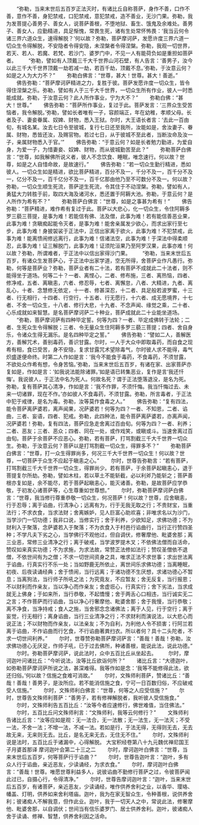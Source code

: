 <!-- { "loadSidebar": true } -->
　　“弥勒，当来末世后五百岁正法灭时，有诸比丘自称菩萨，身作不善，口作不善，意作不善，身犯禁戒，口犯禁戒，意犯禁戒，造不善业，无沙门果。弥勒，我为发菩提心善男子、善女人，说菩萨善根，不堕地狱、畜生、饿鬼及余难处。善男子、善女人，应勤精进，具足惭愧，常畏生死，诸有生处常怀怖畏：‘我当云何令诸三界六道众生，速得解脱？’何以故？弥勒，菩萨摩诃萨，发愿许度三界六道一切众生令得解脱，不安隐者令得安隐，未涅槃者令得涅槃。弥勒，我观一切世界，若天、若人、若魔、若梵、若沙门、婆罗门中，不见一人有能荷负如是重担如菩萨者。
　　“弥勒，譬如有人顶戴三千大千世界山河石壁，有人告言：‘善男子，汝今以此三千大千世界顶戴一劫若减一劫，若百千劫，顶戴不息。’弥勒，于汝意云何？如是之人为大力不？”
　　弥勒白佛言：“世尊，甚大！世尊。甚大！善逝。”
　　佛告弥勒：“菩萨摩诃萨精进之力，复胜于彼。菩萨发愿许度一切众生，皆令得住涅槃之乐。弥勒，譬如有人于三千大千世界，一切众生所有作业，彼人一时悉能成就。弥勒，于汝意云何？此人所作事业，宁为大不？”
　　弥勒白佛：“甚大！世尊。”
　　佛告弥勒：“菩萨所作事业，复过于此。菩萨发言：‘三界众生受苦恼者，我令解脱。’弥勒，譬如长者唯有一子，容颜端正，年在幼稚，孝顺父母。长者及子、妻妾眷属、奴婢、财物，悉入王狱。尔时，大王语长者言：‘去此一百由旬，有城名某。汝去七日令至彼城，复行七日还至我所，汝能如是，舍汝妻子、眷属、财物，悉皆还汝，及赐官物。若过七日，从于彼城不至此者，当断汝命及汝一子，亲属财物悉入于官。’”
　　佛告弥勒：“于意云何？如是长者勉力勤进，为爱自身，为爱一子，为惜妻妾、奴婢、财物，而从彼城勤苦至此？”
　　弥勒菩萨白佛言：“世尊，如我解佛所说义者，彼人不念饮食、睡眠，唯念速行。何以故？世尊，如是之人自惜命故，是故速行。”
　　佛告弥勒：“若一切众生勤行精进，悉如彼人。一切众生如是精进，欲比菩萨精进，百分不及一，千分不及一，百千分不及一，亿分不及一，百千亿分不及一，百千亿那由他乃至不可数分不及一。何以故？弥勒，一切众生顺生死流，菩萨逆生死流，令其住于不动涅槃。弥勒，譬如有人，勇猛大力转胜于前，取四大海及诸河水，悉还置于阿耨大池。弥勒，于意云何？是人所作为希有不？”
　　弥勒菩萨白佛言：“世尊，如是之事甚为希有！”
　　佛告弥勒：“菩萨精进，难作希有复过于此。菩萨以大悲心，化一切众生，令住阿耨多罗三藐三菩提，是事为难！若能信有佛、法及僧，此事为难！若有能信善恶业果，此事为难！贪瞋痴起能令灭者，是事为难！能舍亲属发少欲心，而求出家行至七步，此事为难！身披袈裟于正法中，正信出家离于欲火，此事为难！不犯禁戒，此事为难！能离愦闹修远离行，此事为难！信诸法空，此事为难！于深法中得柔顺忍，此事为难！证三解脱门，此事为难！证须陀洹果乃至阿罗汉果，此事亦难！何以故？弥勒，所谓难者，于正法中以信出家得沙门果。
　　“弥勒，当来末世后五百岁，有诸众生发菩萨心，于正法中出家学道，空无所得，舍菩萨业作凡愚行。弥勒，何等是菩萨业？弥勒，菩萨业者有二十法，若有菩萨不成就此二十法者，则不能得坐于道场。何等二十？一者、离悭心，二者、修布施，三者、离热恼，四者、修净戒，五者、离瞋恚，六者、修忍辱，七者、离懈怠，八者、大精进，九者、离乱心，十者、念慧修无依定，十一者、修甚深忍，十二者、具足般若波罗蜜，十三者、行无相行，十四者、行空行，十五者、行无愿行，十六者、成无愿境界，十七者、不舍一切众生，十八者、修行大悲，十九者、不念声闻、缘觉之乘，二十者、心乐成就如来智慧。是名菩萨摩诃萨二十种业，菩萨成就此二十业能坐道场。
　　“弥勒，菩萨摩诃萨有四种毕定誓。何等为四？一者、毕定成佛转于法轮；二者、生死众生令得解脱；三者、令无量众生住阿耨多罗三藐三菩提；四者、舍自身乐，令诸众生得无漏乐。是名四种毕定之誓。”
　　佛告弥勒：“譬如二人，善解医方，善解咒术，善别毒药，善识甘露。尔时，一人于大众中即取毒药，而自食之现希有相，食已受苦，身不安隐，复求甘露咒术望除毒气，尔时彼人求不能得，毒气炽盛遂便命终。时第二人作如是言：‘我今不能食于毒药，不食毒药，不须甘露，不欲处众作希有想，令身苦恼。’弥勒，当来末世后五百岁，有诸在家、出家菩萨亦复如是，作如是言：‘如我说法能除诸罪。’如是语已转集恶业，复作是言‘我还忏悔’。我说彼人，于正法中名为死人。何故名死？谓于正法堕落退没，是名为死。弥勒，复有菩萨其心清净，作如是言：‘我不作罪，不须忏悔。我当忏悔过去、未来一切诸罪，现在不作。’亦如彼人不食毒药，不须甘露。弥勒，所言毒者，于正法中犯于戒律，是名为毒。弥勒，汝等莫作食毒之人。”
　　佛告弥勒：“复有四法，能令菩萨离萨婆若，离声闻果，况萨婆若！何等为四？一者、不知恩，二者、谄曲，三者、妄语，四者、犯戒。弥勒，此四种法，能令菩萨离萨婆若，亦离声闻，况萨婆若！弥勒，复有四法，菩萨应急走舍离过百由旬。何等为四？一者、利养；二者、恶友；三者、恶众；四者、同在一处，或作戏笑，或瞋或斗。当速舍离过百由旬。菩萨于余菩萨不应恶心。弥勒，若有菩萨，打骂割截三千大千世界一切众生。弥勒，于汝意云何？菩萨以是打骂割截一切众生，得罪多不？”
　　弥勒菩萨白佛言：“世尊，打一众生得罪尚多，何况三千大千世界一切众生！何以故？世尊，一切菩萨于众生不应起于瞋恚之心。”
　　尔时，世尊告弥勒言：“若有菩萨，打骂割截三千大千世界一切众生，得罪尚少。若有菩萨，于余菩萨起瞋恚心，退于菩提复尔所劫。弥勒，譬如木柱，若以草土不能斩截，必以利斧乃能斩之；菩萨善根亦复如是，余不能尽，若于菩萨起瞋恚心，能灭诸善。弥勒，是故菩萨应学恭敬，于初发心诸菩萨等，心生尊重如世尊想。”
　　尔时，弥勒菩萨摩诃萨白佛言：“世尊，我当修行尊重恭敬一切众生，何况菩萨！何以故？世尊，应舍瞋恚，行于忍辱；离于谄曲，行清净心；远离有为，行于无我无取之行；不贵财宝，当重法行；不求衣食，当求法财；舍离嫉妒，见人巨富心助欢喜；非唯求名以为沙门，当学沙门一切功德；我非口说，当修实行；舍于利养，少欲知足，求佛功德；不为财利入于聚落，念萨婆若入于聚落；不为衣食入于村邑行谄曲行，当行正行赞四圣种；不学凡夫下劣之心，当学佛行不观他过，但自调伏，修奢摩他、毗婆舍那；离三业恶，常修三业清净之行；离于破戒，当学波罗提木叉；不依佛法僧而自活命，赞叹如来真实功德；不为求施，为求法故，常赞正法修如法行；赞叹圣僧依不退僧，不依世间有为之僧；不求一切世间资身之具，唯求正法不求世事；求出世法离于谄曲，行真实行不乐一处；当如野鹿无所依止，离世间乐求佛功德；当离睡眠，初夜、后夜读诵经典；舍于愦闹，当行远离；于诸功德不生厌想，求诸功德心不暂息；当离狗法，当行师子所吼之法；为究竟友，不应暂友；舍无反复，当行报恩；不以财利而作亲友，当以净心而作亲友；舍虚诳心，行真实行；舍下劣法，当求成就无上佛身；于如来所，当行恭敬，不起憍慢；舍于两舌心口相违，当行诚实无二之言；不作菩萨而行谄曲，当以净心行奢摩他、毗婆舍那；舍于我慢，当行恭敬；离不净食，当净持戒；食人之施，当舍邪念念诸佛法；离于人见，行于空行；离于妄觉，行无相行；离身谄曲，当行三业清净之行；不求财利而演说法，以大悲心而说正法；不以财物而作亲友，以法亲友；不为自利，为利他人令不损害；行阿兰若离于谄曲，不作谄曲而行乞食，不行谄曲著粪扫衣。所以者何？具十二头陀者，不求一切世间利养。”
　　尔时，世尊赞弥勒菩萨摩诃萨言：“善哉！善哉！弥勒，汝求佛功德心无厌足，作师子吼，已于过去佛所，种诸善根，能说此法，说此功德。”
　　尔时。弥勒菩萨摩诃萨，说此法时，众中五百比丘从坐起去。
　　尔时，摩诃迦叶问诸比丘：“今听说法，汝等比丘欲诣何所？”
　　诸比丘言：“大德迦叶，如弥勒菩萨摩诃萨所说之法，甚深难得。我等作如是念：‘我等不能修得此法，欲还归俗。’何以故？信施之食难可消故。”
　　尔时，文殊师利菩萨，赞诸比丘：“善哉！善哉！善男子，是汝所应。若不能消信施之食，宁可一日百数归俗，不应破戒受人信施。”
　　尔时，文殊师利白佛言：“世尊，何等之人应受信施？”
　　尔时，世尊告文殊师利菩萨：“善男子，若有修禅解脱者，我听彼人受信施食。”
　　尔时，文殊师利告五百比丘：“汝等今者应速修行，佛世难值，当住佛法。”
　　尔时，五百比丘问文殊师利言：“文殊师利，我等云何修行？”
　　文殊师利告诸比丘言：“汝等应如是观：无一法合，无一法散；无一法生，无一法灭；不受一法，不舍一法；不增一法，不减一法。若如是行，于法无得，无得则无去，无去故无来，无来则无去。比丘，是名无来无去，无住无不住。”
　　尔时，文殊师利说是法时，五百比丘于诸漏中，心得解脱。
大宝积经卷第八十九元魏优禅尼国王子月婆首那译
摩诃迦叶会第二十三之二
　　尔时，摩诃迦叶白佛言：“世尊，当来末世后五百岁，何等菩萨行于谄曲？”
　　尔时，世尊告迦叶言：“迦叶，多有众人行于谄曲，亲近恶友，少读诵经，为求衣食。”
　　尔时，摩诃迦叶白佛言：“善哉！世尊。唯愿世尊利益多人，说彼谄曲不勤修行菩萨之过，令彼菩萨闻此过已，自摄心行，令得清净。”
　　尔时，世尊告摩诃迦叶言：“迦叶，当来末世后五百岁，有诸菩萨，亲近恶友，少读诵经，唯作供养舍利之业，以香华、璎珞、幡盖、灯明，供养如来舍利塔庙。迦叶，我为在家无智众生，令种善根，说供养舍利；彼诸痴人不解我意，但作此业。迦叶，我于一切天人之中，常说此法，修奢摩他、毗婆舍那，以自调伏；世间当有信乐婆罗门、居士供养舍利。迦叶，彼诸痴人舍于读诵、修禅、智慧，供养舍利因之活命。
